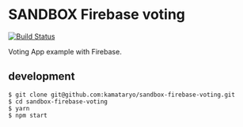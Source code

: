 # SANDBOX Firebase voting

[![Build Status](https://travis-ci.org/kamataryo/sandbox-firebase-voting.svg?branch=master)](https://travis-ci.org/kamataryo/sandbox-firebase-voting)

Voting App example with Firebase.

## development

```shell
$ git clone git@github.com:kamataryo/sandbox-firebase-voting.git
$ cd sandbox-firebase-voting
$ yarn
$ npm start
```
